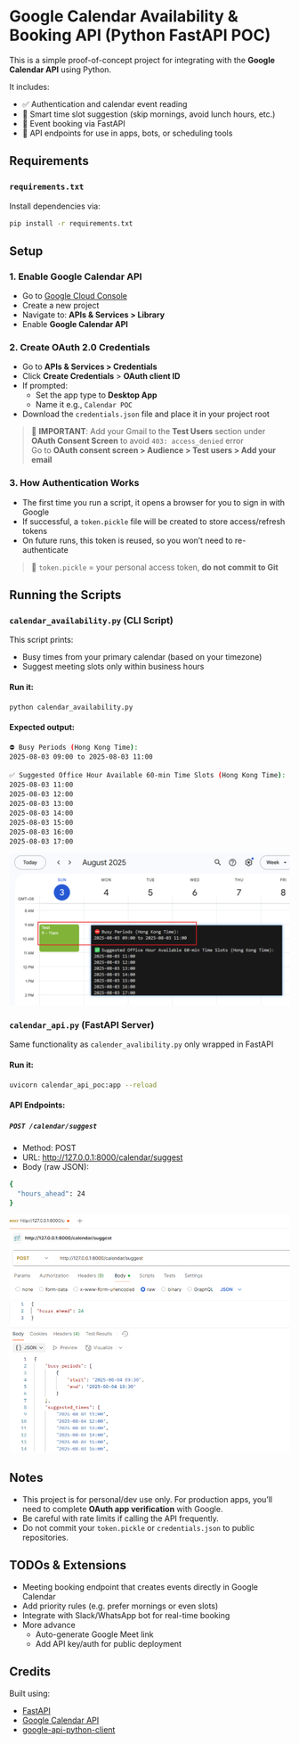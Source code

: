 # Google Calendar Availability & Booking API (Python FastAPI POC)

This is a simple proof-of-concept project for integrating with the **Google Calendar API** using Python.

It includes:

- ✅ Authentication and calendar event reading  
- 🧠 Smart time slot suggestion (skip mornings, avoid lunch hours, etc.)  
- 📅 Event booking via FastAPI  
- 🔌 API endpoints for use in apps, bots, or scheduling tools  



## Requirements

### `requirements.txt`

Install dependencies via:

```bash
pip install -r requirements.txt
```


## Setup

### 1. Enable Google Calendar API

- Go to [Google Cloud Console](https://console.cloud.google.com/)
- Create a new project
- Navigate to: **APIs & Services > Library**
- Enable **Google Calendar API**

### 2. Create OAuth 2.0 Credentials

- Go to **APIs & Services > Credentials**
- Click **Create Credentials** > **OAuth client ID**
- If prompted:
  - Set the app type to **Desktop App**
  - Name it e.g., `Calendar POC`
- Download the `credentials.json` file and place it in your project root

> 📌 **IMPORTANT**: Add your Gmail to the **Test Users** section under **OAuth Consent Screen** to avoid `403: access_denied` error  
Go to **OAuth consent screen > Audience > Test users > Add your email**


### 3. How Authentication Works

- The first time you run a script, it opens a browser for you to sign in with Google
- If successful, a `token.pickle` file will be created to store access/refresh tokens
- On future runs, this token is reused, so you won’t need to re-authenticate

> 🔐 `token.pickle` = your personal access token, **do not commit to Git**


## Running the Scripts

### `calendar_availability.py` (CLI Script)

This script prints:
- Busy times from your primary calendar (based on your timezone)
- Suggest meeting slots only within business hours

#### Run it:

``` bash
python calendar_availability.py
```

#### Expected output:

``` bash
⛔ Busy Periods (Hong Kong Time):
2025-08-03 09:00 to 2025-08-03 11:00

✅ Suggested Office Hour Available 60-min Time Slots (Hong Kong Time):
2025-08-03 11:00
2025-08-03 12:00
2025-08-03 13:00
2025-08-03 14:00
2025-08-03 15:00
2025-08-03 16:00
2025-08-03 17:00
```
![alt text](image.png)


### `calendar_api.py` (FastAPI Server)
Same functionality as `calender_avalibility.py` only wrapped in FastAPI

#### Run it:

```bash
uvicorn calendar_api_poc:app --reload
```

#### API Endpoints:

##### `POST /calendar/suggest`

- Method: POST
- URL: http://127.0.0.1:8000/calendar/suggest
- Body (raw JSON):
```bash
{
  "hours_ahead": 24
}
```

![alt text](image-1.png)



## Notes

- This project is for personal/dev use only. For production apps, you’ll need to complete **OAuth app verification** with Google.
- Be careful with rate limits if calling the API frequently.
- Do not commit your `token.pickle` or `credentials.json` to public repositories.


## TODOs & Extensions

- Meeting booking endpoint that creates events directly in Google Calendar
- Add priority rules (e.g. prefer mornings or even slots)
- Integrate with Slack/WhatsApp bot for real-time booking
- More advance
  - Auto-generate Google Meet link
  - Add API key/auth for public deployment


## Credits

Built using:
- [FastAPI](https://fastapi.tiangolo.com/)
- [Google Calendar API](https://developers.google.com/calendar/api)
- [google-api-python-client](https://github.com/googleapis/google-api-python-client)


